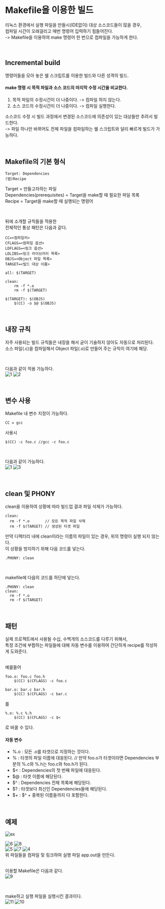 # Makefile을 이용한 빌드
리눅스 환경에서 실행 파일을 만들시(IDE없이) 대상 소스코드들이 많을 경우,   
컴파일 시간이 오래걸리고 매번 명령어 입력하기 힘들어진다.   
-> Makefile을 이용하여 make 명령어 한 번으로 컴파일을 가능하게 한다.

<br>

## Incremental build
명령어들을 모아 놓은 쉘 스크립트를 이용한 빌드와 다른 성격의 빌드.   
#### make 명령 시 목적 파일과 소스 코드의 마지막 수정 시간을 비교한다.
1. 목적 파일의 수정시간이 더 나중이다. -> 컴파일 하지 않는다.
2. 소스 코드의 수정시간이 더 나중이다. -> 컴파일 실행한다.   

소스코드 수정 시 빌드 과정에서 변경된 소스코드에 의존성이 있는 대상들만 추려서 빌드한다.   
-> 파일 하나만 바뀌어도 전체 파일을 컴파일하는 쉘 스크립트와 달리 빠르게 빌드가 가능하다.

<br>

## Makefile의 기본 형식
```
Target: Dependencies   
(탭)Recipe   
```
Target = 만들고자하는 파일   
Dependencies(prerequisites) = Target을 make할 때 필요한 파일 목록   
Recipe = Target을 make할 때 실행되는 명령어   

<br>

뒤에 소개할 규칙들을 적용한   
전체적인 통상 패턴은 다음과 같다.
```
CC=<컴파일러>
CFLAGS=<컴파일 옵션>
LDFLAGS=<링크 옵션>
LDLIBS=<링크 라이브러리 목록>
OBJS=<Object 파일 목록>
TARGET=<빌드 대상 이름>
 
all: $(TARGET)
 
clean:
    rm -f *.o
    rm -f $(TARGET)
 
$(TARGET): $(OBJS)
    $(CC) -o $@ $(OBJS)
```

<br>

## 내장 규칙
자주 사용되는 빌드 규칙들은 내장을 해서 굳이 기술하지 않아도 자동으로 처리된다.   
소스 파일(.c)을 컴파일해서 Object 파일(.o)로 만들어 주는 규칙이 여기에 해당.   

<br>

다음과 같이 적용 가능하다.   
![1](https://github.com/HongryeolSeong/Study_Build/blob/main/refimg/m1.png)  ![2](https://github.com/HongryeolSeong/Study_Build/blob/main/refimg/m2.png)

<br>

## 변수 사용
Makefile 내 변수 지정이 가능하다.   
```
CC = gcc
```
사용시
```
$(CC) -c foo.c //gcc -c foo.c
```

<br>

다음과 같이  가능하다.   
![1](https://github.com/HongryeolSeong/Study_Build/blob/main/refimg/m1.png)  ![3](https://github.com/HongryeolSeong/Study_Build/blob/main/refimg/m3n.png)   

<br>

## clean 및 PHONY
clean을 이용하여 상황에 따라 빌드업 결과 파일 삭제가 가능하다.
```
clean:
  rm -f *.o       // 모든 목적 파일 삭제
  rm -f $(TARGET) // 생성된 타겟 파일 
```
만약 디렉터리 내에 clean이라는 이름의 파일이 있는 경우, 위의 명령이 실행 되지 않는다.   
이 상황을 방지하기 위해 다음 코드를 넣는다.   
```
.PHONY: clean
```
<br>

makefile에 다음의 코드를 하단에 넣는다.
```
.PHONY: clean
clean:
  rm -f *.o
  rm -f $(TARGET)
```

<br>

## 패턴
실제 프로젝트에서 사용될 수십, 수백개의 소스코드를 다루기 위해서,   
특정 조건에 부합하는 파일들에 대해 자동 변수를 이용하여 간단하게 recipe를 작성하게 도와준다.   
<br>

예를들어
```
foo.o: foo.c foo.h
    $(CC) $(CFLAGS) -c foo.c
    
bar.o: bar.c bar.h
    $(CC) $(CFLAGS) -c bar.c
```
를
```
%.o: %.c %.h
    $(CC) $(CFLAGS) -c $<
```
로 바꿀 수 있다.
<br>

#### 자동 변수
- %.o : 모든 .o를 타겟으로 지정하는 것이다.   
- % : 타겟의 파일 이름에 대응된다. // 만약 foo.o가 타겟이라면 Dependencies 부분의 %.c와 %.h는 foo.c와 foo.h가 된다.   
- $< : Dependencies의 첫 번째 파일에 대응된다.   
- $@ : 타겟 이름에 해당된다.   
- $^ : Dependencies 전체 목록에 해당된다.
- $? : 타겟보다 최신인 Dependencies들에 해당된다.
- $+ : $^ + 중복된 이름들까지 다 포함한다.

<br>

## 예제
![ex](https://www.tuwlab.com/files/attach/images/2382/193/027/7e9501d245506aae63834478c8b28917.png)   

![6](https://github.com/HongryeolSeong/Study_Build/blob/main/refimg/m6.png)  ![8](https://github.com/HongryeolSeong/Study_Build/blob/main/refimg/m8.png)   
![5](https://github.com/HongryeolSeong/Study_Build/blob/main/refimg/m5.png)  ![7](https://github.com/HongryeolSeong/Study_Build/blob/main/refimg/m7.png)  ![4](https://github.com/HongryeolSeong/Study_Build/blob/main/refimg/m4.png)   
위 파일들을 컴파일 및 링크하여 실행 파일 app.out을 만든다.   
<br>

이용할 Makefile은 다음과 같다.   
![9](https://github.com/HongryeolSeong/Study_Build/blob/main/refimg/m12.png)   

<br>

make하고 실행 파일을 실행시킨 결과이다.   
![11](https://github.com/HongryeolSeong/Study_Build/blob/main/refimg/m11.png)  ![10](https://github.com/HongryeolSeong/Study_Build/blob/main/refimg/m10.png)

<br>
